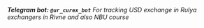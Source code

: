 ***Telegram bot: `@ur_curex_bot`***
*For tracking USD exchange in Rulya exchangers in Rivne and also NBU course*   
